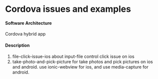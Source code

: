 # Cordova issues and examples

#### Software Architecture
Cordova hybrid app

#### Description

1. file-click-issue-ios about input-file control click issue on ios
2. take-photo-and-pick-picture for take photos and pick pictures on ios and android. use ionic-webview for ios, and use media-capture for android.
